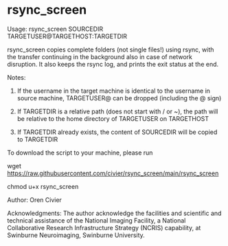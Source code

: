 # rsync_screen

Usage: rsync_screen SOURCEDIR TARGETUSER@TARGETHOST:TARGETDIR 

rsync_screen copies complete folders (not single files!) using rsync, with the transfer continuing in the background also in case of network disruption. 
It also keeps the rsync log, and prints the exit status at the end.

Notes:

1. If the username in the target machine is identical to the username in source machine, TARGETUSER@ can be dropped (including the @ sign)

2. If TARGETDIR is a relative path (does not start with / or ~), the path will be relative to the home directory of TARGETUSER on TARGETHOST

3. If TARGETDIR already exists, the content of SOURCEDIR will be copied to TARGETDIR

To download the script to your machine, please run


  wget https://raw.githubusercontent.com/civier/rsync_screen/main/rsync_screen
  
  chmod u+x rsync_screen


Author:
Oren Civier

Acknowledgments:
The author acknowledge the facilities and scientific and technical assistance of the National Imaging Facility, a National Collaborative Research Infrastructure Strategy (NCRIS) capability, at Swinburne Neuroimaging, Swinburne University.
